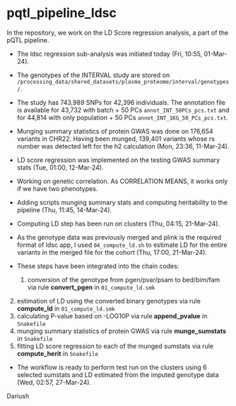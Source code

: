 # pqtl_pipeline_ldsc
In the repository, we work on the LD Score regression analysis, a part of the pQTL pipeline.

- The ldsc regression sub-analysis was initiated today (Fri, 10:55, 01-Mar-24).

- The genotypes of the INTERVAL study are stored on `/processing_data/shared_datasets/plasma_proteome/interval/genotypes/`.

- The study has 743,989 SNPs for 42,396 individuals. The annotation file is available for 43,732 with batch + 50 PCs `annot_INT_50PCs_pcs.txt` and for 44,814 with only population + 50 PCs `annot_INT_1KG_50_PCs_pcs.txt`.

- Munging summary statistics of protein GWAS was done on 176,654 variants in CHR22. Having been munged, 139,401 variants whose rs number was detected left for the h2 calculation (Mon, 23:36, 11-Mar-24).

- LD score regression was implemented on the testing GWAS summary stats (Tue, 01:00, 12-Mar-24).

- Working on genetic correlation. As CORRELATION MEANS, it works only if we have two phenotypes.

- Adding scripts munging summary stats and computing heritability to the pipeline (Thu, 11:45, 14-Mar-24).

- Computing LD step has been run on clusters (Thu, 04:15, 21-Mar-24).

- As the genotype data was previously merged and plink is the required format of ldsc app, I used `04_compute_ld.sh` to estimate LD for the entire variants in the merged file for the cohort (Thu, 17:00, 21-Mar-24). 

- These steps have been integrated into the chain codes:
  1. conversion of the genotype from pgen/pvar/psam to bed/bim/fam via rule **convert_pgen** in `01_compute_ld.smk`
2. estimation of LD using the converted binary genotypes via rule **compute_ld** in `01_compute_ld.smk`
3. calculating P-value based on -LOG10P via rule **append_pvalue** in `Snakefile`
4. munging summary statistics of protein GWAS via rule **munge_sumstats** in `Snakefile`
5. fitting LD score regression to each of the munged  sumstats via rule **compute_herit** in `Snakefile` 

- The workflow is ready to perform test run on the clusters using 6 selected sumstats and LD estimated from the imputed genotype data (Wed, 02:57, 27-Mar-24).


Dariush
